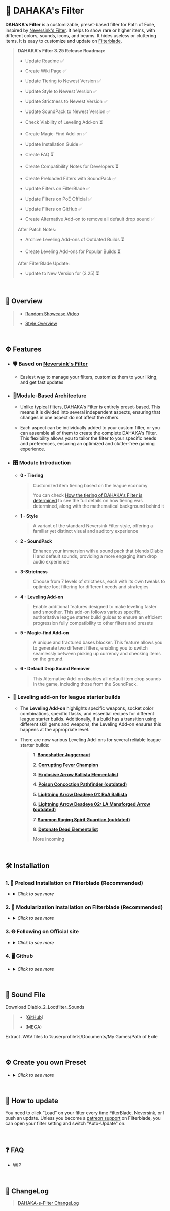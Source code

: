


&nbsp;

# 🌟 DAHAKA's Filter

**DAHAKA's Filter** is a customizable, preset-based filter for Path of Exile, inspired by [Neversink's Filter](https://github.com/NeverSinkDev/NeverSink-Filter). It helps to show rare or higher items, with different colors, sounds, icons, and beams. It hides useless or cluttering items. It is easy to customize and update on [Filterblade](https://www.filterblade.xyz/).

> **DAHAKA's Filter 3.25 Release Roadmap:**
>
> - Update Readme ✅
>
> - Create Wiki Page ✅
>
> - Update Tiering to Newest Version ✅
>
> - Update Style to Newest Version ✅
>
> - Update Strictness to Newest Version ✅
>
> - Update SoundPack to Newest Version ✅
>
> - Check Viability of Leveling Add-on ⏳
>
> - Create Magic-Find Add-on ✅
>
> - Update Installation Guide ✅
>
> - Create FAQ ⏳
>
> - Create Compatibility Notes for Developers ⏳
>
> - Create Preloaded Filters with SoundPack ✅
>
> - Update Filters on FilterBlade ✅
>
> - Update Filters on PoE Official ✅
>
> - Update Filters on GitHub ✅
>
> - Create Alternative Add-on to remove all default drop sound ✅
>   
>After Patch Notes:
>
> - Archive Leveling Add-ons of Outdated Builds ⏳
>
> - Create Leveling Add-ons for Popular Builds ⏳
>
>After FilterBlade Update:
>
> - Update to New Version for (3.25) ⏳

&nbsp;

## 🎨 Overview
>- [Random Showcase Video](https://www.youtube.com/watch?v=5-Zu_WNY4Dw)
>
>- [Style Overview](https://github.com/FKPX3118/DAHAKA-s-Filter/blob/main/Filter%20Overview%203.22.png)

&nbsp;
  
## ⚙️ Features
- ### 🛡️ Based on [Neversink's Filter](https://github.com/NeverSinkDev/NeverSink-Filter)
  
  * Easiest way to manage your filters, customize them to your liking, and get fast updates
  
- ### 🧬Module-Based Architecture

  * Unlike typical filters, DAHAKA's Filter is entirely preset-based. This means it is divided into several independent aspects, ensuring that changes in one aspect do not affect the others.

  * Each aspect can be individually added to your custom filter, or you can assemble all of them to create the complete DAHAKA's Filter. This flexibility allows you to tailor the filter to your specific needs and preferences, ensuring an optimized and clutter-free gaming experience.

- ### 🎛️ Module Introduction
  * **0 - Tiering**
    
    >Customized item tiering based on the league economy
    >
    >You can check [How the tiering of DAHAKA's Filter is determined](https://github.com/FKPX3118/DAHAKA-s-Filter/wiki/How-the-tiering-of-DAHAKA's-Filter-is-determined) to see the full details on how tiering was determined, along with the mathematical background behind it
    
  * **1 - Style**
    
    >A variant of the standard Neversink Filter style, offering a familiar yet distinct visual and auditory experience
    
  * **2 - SoundPack**
  
    >Enhance your immersion with a sound pack that blends Diablo II and default sounds, providing a more engaging item drop audio experience
    
  * **3-Strictness**
    
    >Choose from 7 levels of strictness, each with its own tweaks to optimize loot filtering for different needs and strategies
  
  * **4 - Leveling Add-on**
  
    >Enable additional features designed to make leveling faster and smoother. This add-on follows various specific, authoritative league starter build guides to ensure an efficient progression
  fully compatibility to other filters and presets

  * **5 - Magic-find Add-on**
    
    >A unique and fractured bases blocker. This feature allows you to generate two different filters, enabling you to switch seamlessly between picking up currency and checking items on the ground.
    
  * **6 - Default Drop Sound Remover**
    
    >This Alternative Add-on disables all default item drop sounds in the game, including those from the SoundPack.

    
- ### 🚀 Leveling add-on for league starter builds

  * The **Leveling Add-on** highlights specific weapons, socket color combinations, specific flasks, and essential recipes for different league starter builds. Additionally, if a build has a transition using different skill gems and weapons, the Leveling Add-on ensures this happens at the appropriate level.

  * There are now various Leveling Add-ons for several reliable league starter builds:

    >**1. [Boneshatter Juggernaut](https://maxroll.gg/poe/build-guides/boneshatter-juggernaut-league-starter)**
    >
    >**2. [Corrupting Fever Champion](https://maxroll.gg/poe/build-guides/corrupting-fever-champion-league-starter-guide)**
    >
    >**3. [Explosive Arrow Ballista Elementalist](https://maxroll.gg/poe/build-guides/explosive-arrow-ballista-elementalist)**
    >
    >**4. [Poison Concoction Pathfinder (outdated)](https://maxroll.gg/poe/build-guides/impending-doom-pathfinder-league-starter/leveling-guide)**
    >
    >**5. [Lightning Arrow Deadeye 01: RoA Ballista](https://maxroll.gg/poe/build-guides/lightning-arrow-deadeye-league-starter)**
    >
    >**6. [Lightning Arrow Deadeye 02: LA Manaforged Arrow (outdated)](https://www.youtube.com/watch?v=ZpH9IH4e64M)**
    >
    >**7. [Summon Raging Spirit Guardian (outdated)](https://maxroll.gg/poe/build-guides/summon-raging-spirit-guardian-league-starter)**
    >
    >**8. [Detonate Dead Elementalist](https://maxroll.gg/poe/build-guides/detonate-dead-elementalist-league-starter-guide)**
    >
    >More incoming

&nbsp;

## 🛠️ Installation

### 1. 🔧 Preload Installation on Filterblade (Recommended)

- <details>
  <summary><i>Click to see more</i></summary>
    
  ### Step 1
  Click one from the preloaded versions, which works exactly the same as [Modularization Installation](https://github.com/FKPX3118/DAHAKA-s-Filter/blob/main/README.md#step-1-1),  if you add the same modules. This simply preloads them in advance for users.
  
  > **Preloaded Filter without SoundPack**
  >
  >Filter Includes Only Tiering, Style, Strictness
  >- [DAHAKA-s-Filter-00-SOFT](https://www.filterblade.xyz/?profile=FKPX3118&saveState=JANSMYGTZWBX2P&platform=pc&isPreset=false)
  >- [DAHAKA-s-Filter-01-REGULAR](https://www.filterblade.xyz/?profile=FKPX3118&saveState=85WR7T0C6CAR10&platform=pc&isPreset=false)
  >- [DAHAKA-s-Filter-02-SEMI-STRICT](https://www.filterblade.xyz/?profile=FKPX3118&saveState=3R0ZV50CYDOT8B&platform=pc&isPreset=false)
  >- [DAHAKA-s-Filter-03-STRICT](https://www.filterblade.xyz/?profile=FKPX3118&saveState=T3CO19ZXDEUBPT&platform=pc&isPreset=false)
  >- [DAHAKA-s-Filter-04-VERY STRICT](https://www.filterblade.xyz/?profile=FKPX3118&saveState=1EALH7YPPUXH3J&platform=pc&isPreset=false)
  >- [DAHAKA-s-Filter-05-UBER STRICT](https://www.filterblade.xyz/?profile=FKPX3118&saveState=G6EUQWGR6JL6AQ&platform=pc&isPreset=false)
  >- [DAHAKA-s-Filter-06-UBER PLUS](https://www.filterblade.xyz/?profile=FKPX3118&saveState=R9ZGUCSINV2YI3&platform=pc&isPreset=false)
  
  >&nbsp;
  
  >**Preloaded Filter with SoundPack**
  >
  >Filter Includes Tiering, Style, SoundPack, Strictness
  >You'll need the [Sound File](https://github.com/FKPX3118/DAHAKA-s-Filter/blob/main/README.md#-sound-file) to be installed.
  >- [DAHAKA-s-Filter-00-SOFT-S](https://www.filterblade.xyz/?profile=FKPX3118&saveState=Y2XD9IJ5NBDIIA&platform=pc&isPreset=false)
  >- [DAHAKA-s-Filter-01-REGULAR-S](https://www.filterblade.xyz/?profile=FKPX3118&saveState=NBXVW7DCQ2JH1D&platform=pc&isPreset=false)
  >- [DAHAKA-s-Filter-02-SEMI-STRICT-S](https://www.filterblade.xyz/?profile=FKPX3118&saveState=V91X6I52TIY5WW&platform=pc&isPreset=false)
  >- [DAHAKA-s-Filter-03-STRICT-S](https://www.filterblade.xyz/?profile=FKPX3118&saveState=FGV81DHDM8QJKK&platform=pc&isPreset=false)
  >- [DAHAKA-s-Filter-04-VERY STRICT-S](https://www.filterblade.xyz/?profile=FKPX3118&saveState=GS2GZ9NEWUZCUM&platform=pc&isPreset=false)
  >- [DAHAKA-s-Filter-05-UBER STRICT-S](https://www.filterblade.xyz/?profile=FKPX3118&saveState=28SN04ZI839RKB&platform=pc&isPreset=false)
  >- [DAHAKA-s-Filter-06-UBER PLUS-S](https://www.filterblade.xyz/?profile=FKPX3118&saveState=C6072VA3TK19GI&platform=pc&isPreset=false)

  ### Step 2 (Optional)
  > Apply other DAHAKA's Presets and Add-ons or remove current ones:
  >To apply DAHAKA's Presets, go to the Overview tab and click "MODULES".
  >
  ><img src="https://github.com/FKPX3118/DAHAKA-s-Filter/assets/16643996/e32e7adb-636f-485c-b1e2-22a23991d4c4" alt="Image" width="400">
  >
  >Then, click on Public and type or copy **“FKPX3118”** to the By Author field. Click on "Search" to find DAHAKA's presets.
  >
  >You will see a list of presets that you can add to your filter.
  >
  > <img src="https://github.com/FKPX3118/DAHAKA-s-Filter/assets/16643996/dc588fcf-c935-4e69-b0d5-76f5716f273c" alt="Image" width="400">
  > 
  >These include: 0-Tiering, 1-Style, 2-SoundPack, 3-Strictness, 4-Leveling add-on, 5-Magic-find add-on, etc
  >
  >"0-Tiering, 1-Style, 2-SoundPack (Depends on what version you picked), 3-Strictness" these presets are already loaded, so you can now add 4-Leveling add-on, 5-Magic-find add-on, etc, or remove the presets you don't need.
  >
  >All of these presets are optional. You can add any or all of them to your filter by clicking "Add" if they are at different layers. 
  >
  >Once you have selected the presets you want, click "Apply" to confirm your changes.
  >
  >***Note1**: If you want to add multiple presets, you need to add them in order from 0 to 6+. This will ensure that the presets are applied correctly and do not conflict with each other. This order logic also applies to other filters or presets if you want to add those from others*
  >
  >***Note2**: If you want to use the SoundPack, you'll need the [Sound File](https://github.com/FKPX3118/DAHAKA-s-Filter/blob/main/README.md#-sound-file) to be installed.*
  >
  >For uninstalling a preset, click "Currently loaded" then click "Delete" for the one you don't want. Click "Apply" to ensure the changes.
  >
  ><img src="https://github.com/FKPX3118/DAHAKA-s-Filter/assets/16643996/2c41f766-64e8-46bf-a4d9-14600dd05f3f" alt="Image" width="400">
  
  ### Step 3
  >SAVE & EXPORT -> Sync or download locally to %userprofile%/Documents/My Games/Path of Exile
  >
  >In game Option, choose the filter you want
  >
  ><img src="https://github.com/FKPX3118/DAHAKA-s-Filter/assets/16643996/260e6486-7d54-4ed8-b1ea-91e9172ecb8b" alt="Image" width="400">
</details>

### 2. 🧩 Modularization Installation on Filterblade (Recommended)


- <details>
  <summary><i>Click to see more</i></summary>
  
  ### Step 1
  >Visit the [FilterBlade](https://www.filterblade.xyz/) and log in with your account. If you don't have an account, you can create one for free by linking your Path of Exile account.
  >
  ><img src="https://github.com/FKPX3118/DAHAKA-s-Filter/assets/16643996/2472cdd3-a559-43fa-8c1d-20d818309a86" alt="Image" width="400">
  
  ### Step 2
  >On the FilterBlade homepage, you can choose to load your own favorite filter or use Neversink's stable version(recommend), which is the default option. You can also select the strictness level of the filter, which determines how much loot is shown or hidden. The higher the strictness, the less loot you will see, but the more valuable it will be. Remember to choose the same strictness level of DAHAKA's Filter if you want to use this 3-Strictness module.
  >
  ><img src="https://github.com/FKPX3118/DAHAKA-s-Filter/assets/16643996/303d419a-c366-4be3-94fe-538b102b1078" alt="Image" width="400">

  ### Step 3
  >To apply DAHAKA's presets, go to the Overview tab and click "MODULES".
  >
  ><img src="https://github.com/FKPX3118/DAHAKA-s-Filter/assets/16643996/e32e7adb-636f-485c-b1e2-22a23991d4c4" alt="Image" width="400">
  >
  >Then, click on Public.
  >
  >Type or copy **“FKPX3118”** to the By Author field. Click on "Search" to find DAHAKA's presets.
  >
  >You will see a list of presets that you can add to your filter:
  >
  ><img src="https://github.com/FKPX3118/DAHAKA-s-Filter/assets/16643996/dc588fcf-c935-4e69-b0d5-76f5716f273c" alt="Image" width="400">
  >
  >These include: 0-Tiering, 1-Style, 2-SoundPack, 3-Strictness, 4-Leveling add-on, 5-Magic-find add-on, etc

  ### Step 4
  
  >All of these presets are optional. You can add any or all of them to your filter by clicking "Add" if they are at different layers. 
  >
  >Once you have selected the presets you want, click "Apply" to confirm your changes.
  >
  >***Note1**: If you want to use the strictness preset, make sure to select the same strictness level as the one you chose in Step 2. Otherwise, your filter may not work as intended.*
  >
  >***Note2**: If you want to add multiple presets, you need to add them in order from 0 to 6+. This will ensure that the presets are applied correctly and do not conflict with each other. This order logic also applies to other filters or presets if you want to add those from others*
  >
  >***Note3**: If you want to use the SoundPack, you'll need the [Sound File](https://github.com/FKPX3118/DAHAKA-s-Filter/blob/main/README.md#-sound-file) to be installed.*
  >
  >For uninstalling a preset, click "Currently loaded" then click "Delete" for the one you don't want. Click "Apply" to ensure the changes.
  >
  ><img src="https://github.com/FKPX3118/DAHAKA-s-Filter/assets/16643996/2c41f766-64e8-46bf-a4d9-14600dd05f3f" alt="Image" width="400">

  ### Step 5
  >SAVE & EXPORT -> Sync or download locally to %userprofile%/Documents/My Games/Path of Exile
  >
  >In game Option, choose the filter you want
  >
  ><img src="https://github.com/FKPX3118/DAHAKA-s-Filter/assets/16643996/260e6486-7d54-4ed8-b1ea-91e9172ecb8b" alt="Image" width="400">
  
</details>

### 3. 🌐 Following on Official site

- <details>
  <summary><i>Click to see more</i></summary>
  
  ### For New Players
  >Auto-Update
  >
  >Filter Includes Only Tiering, Style, and Strictness,  w/wo SoundPack
  >
  >- [Official Item Filter](https://www.pathofexile.com/account/view-profile/FKPX3118/item-filters)

</details>


### 4. 🖥️ Github

- <details>
  <summary><i>Click to see more</i></summary>
  
  ### For Devs or you can manually download here
  >Filter Includes Only Tiering, Style, Strictness, w/wo SoundPack
  >
  >The filters from GitHub do **NOT** auto-update. Please check the commit history for updates.
  
</details>

&nbsp;

## 🎵 Sound File
Download Diablo_2_Lootfilter_Sounds
>- ([GitHub](https://raw.githubusercontent.com/FKPX3118/DAHAKA-s-Filter/main/Diablo_2_Lootfilter_Sounds.zip))
>
>- ([MEGA](https://mega.nz/file/8YRC3JQR#fe9REHw8__V8100QRhYGNY88t4JWHNJFBEU5hFQ7hxA))

Extract .WAV files to %userprofile%/Documents/My Games/Path of Exile

&nbsp;

## ⚙️ Create you own Preset
- <details>
  <summary><i>Click to see more</i></summary>
  
  >You can create your own preset and then load it at last. This will help you to keep your own personal favorite changes for the filter, so you don’t need to make adjustments each time you receive an update.
  >
  >Go to FilterBlade and navigate to “Back to my filters”
  >
  >Under “My Modules” click “Create new module”
  >
  ><img src="https://github.com/user-attachments/assets/6104932d-56bd-471e-9fbb-ba5123e447b7" alt="Image" width="400">
  >
  >Choose Neversink stable version and the corresponding strictness
  >
  >In customize tab, make your own changes, save the preset
  >
  >Load the filter you want to override, your presets will be in "My Own" in "MODULES"
  >
  ><img src="https://github.com/user-attachments/assets/8699b61c-6f21-43aa-bab3-c6d71e9cbe89" alt="Image" width="400">
  >
  >Load your preset last, save the filter and you are good to go.
</details>

&nbsp;

## 🔄 How to update
You need to click “Load” on your filter every time FilterBlade, Neversink, or I push an update. Unless you become a [patreon support](https://www.patreon.com/Neversink) on Filterblade, you can open your filter setting and switch "Auto-Update" on.

&nbsp;

## ❓ FAQ
- WIP

&nbsp;

## 📝 ChangeLog
>[DAHAKA-s-Filter ChangeLog](https://github.com/FKPX3118/DAHAKA-s-Filter/blob/main/ChangeLog.md)
